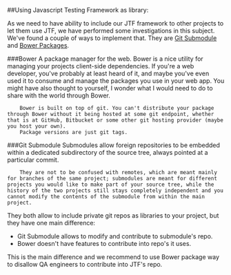 ##Using Javascript Testing Framework as library:

As we need to have ability to include our JTF framework to other projects to let them use JTF, we have performed some investigations in this subject. We've found a couple of ways to implement that. They are [Git Submodule](http://git-scm.com/docs/git-submodule) and [Bower Packages](http://bob.yexley.net/creating-and-maintaining-your-own-bower-package/).

###Bower
        A package manager for the web. Bower is a nice utility for managing your projects client-side dependencies. If you're a web developer, you've probably at least heard of it, and maybe you've even used it to consume and manage the packages you use in your web app. You might have also thought to yourself, I wonder what I would need to do to share <that awesome little client library of yours> with the world through Bower. 
        
        Bower is built on top of git. You can't distribute your package through Bower without it being hosted at some git endpoint, whether that is at GitHub, Bitbucket or some other git hosting provider (maybe you host your own).
        Package versions are just git tags.
        
###Git Submodule
        Submodules allow foreign repositories to be embedded within a dedicated subdirectory of the source tree, always pointed at a particular commit.
        
        They are not to be confused with remotes, which are meant mainly for branches of the same project; submodules are meant for different projects you would like to make part of your source tree, while the history of the two projects still stays completely independent and you cannot modify the contents of the submodule from within the main project. 

They both allow to include private git repos as libraries to your project, but they have one main difference:

* Git Submodule allows to modify and contribute to submodule's repo.
* Bower doesn't have features to contribute into repo's it uses.

This is the main difference and we recommend to use Bower package way to disallow QA engineers to contribute into JTF's repo.